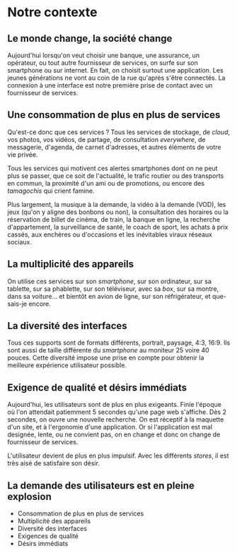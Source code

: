 # Notre contexte

## Le monde change, la société change
Aujourd'hui lorsqu'on veut choisir une banque, une assurance, un opérateur, ou tout autre fournisseur de services, on surfe sur son smartphone ou sur internet. En fait, on choisit surtout une application. 
Les jeunes générations ne vont au coin de la rue qu'après s'être connectés. La connexion à une interface est notre première prise de contact avec un fournisseur de services.

## Une consommation de plus en plus de services
Qu'est-ce donc que ces services ? Tous les services de stockage, de _cloud_, vos photos, vos vidéos, de partage, de consultation _everywhere_, de messagerie, d'agenda, de carnet d'adresses, et autres éléments de votre vie privée.

Tous les services qui motivent ces alertes smartphones dont on ne peut plus se passer, que ce soit de l'actualité, le trafic routier ou des transports en commun, la proximité d'un ami ou de promotions, ou encore des _tamagochis_ qui crient famine.

Plus largement, la musique à la demande, la vidéo à la demande (VOD), les jeux (qu'on y aligne des bonbons ou non), la consultation des horaires ou la réservation de billet de cinéma, de train, la banque en ligne, la recherche d'appartement, la surveillance de santé, le coach de sport, les achats à prix cassés, aux enchères ou d'occasions et les inévitables viraux réseaux sociaux.

## La multiplicité des appareils
On utilise ces services sur son _smartphone_, sur son ordinateur, sur sa tablette, sur sa phablette, sur son téléviseur, avec sa _box_, sur sa montre, dans sa voiture… et bientôt en avion de ligne, sur son réfrigérateur, et que-sais-je encore.

## La diversité des interfaces
Tous ces supports sont de formats différents, portrait, paysage, 4:3, 16:9. Ils sont aussi de taille différente du _smartphone_ au moniteur 25 voire 40 pouces.
Cette diversité impose une prise en compte pour obtenir la meilleure expérience utilisateur possible.

## Exigence de qualité et désirs immédiats
Aujourd'hui, les utilisateurs sont de plus en plus exigeants.
Finie l'époque où l'on attendait patiemment 5 secondes qu'une page web s'affiche. Dès 2 secondes, on ouvre une nouvelle recherche.
On est réceptif à la maquette d'un site, et à l'ergonomie d'une application.
Or si l'application est mal designée, lente, ou ne convient pas, on en change et donc on change de fournisseur de services.

L'utilisateur devient de plus en plus impulsif.  Avec les différents _stores_, il est très aisé de satisfaire son désir.

## La demande des utilisateurs est en pleine explosion
- Consommation de plus en plus de services
- Multiplicité des appareils
- Diversité des interfaces
- Exigences de qualité
- Désirs immédiats

